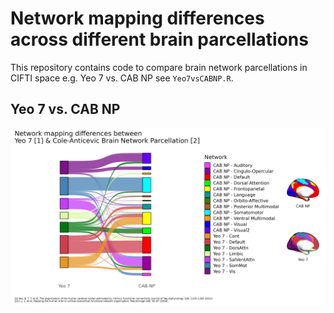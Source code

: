 # Network mapping differences across different brain parcellations

This repository contains code to compare brain network parcellations in CIFTI space e.g. Yeo 7 vs. CAB NP see `Yeo7vsCABNP.R`.

## Yeo 7 vs. CAB NP
![Comparing Yeo 7 and CAB NP parcellations](Yeo7_vs_CAB-NP.png)
